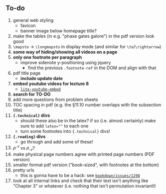 ## To-do

1. general web styling
    + favicon
    + banner image below homepage title?
1. make the tables (in e.g. "phase gates galore") in the pdf version look good
1. `\mapsto` -> `\longmapsto` in display mode (and similar for `\to`/`\rightarrow`)
1. **some way of hiding/showing all videos on a page**
1. **only one footnote per paragraph**
    + improve sidenote y-positioning using jquery
        - find the previous `.footnote-ref` in the DOM and align with that
1. pdf title page
    + **include update date**
1. **embed youtube videos for lecture 8**
    + [`lite-youtube-embed`](https://github.com/paulirish/lite-youtube-embed)
1. **search for TO-DO**
1. add more questions from problem sheets
1. TOC spacing in pdf (e.g. the §11.10 number overlaps with the subsection title)
1. **`{.technical}` divs**
    + should these also be in the latex? if so (i.e. almost certainly) make sure to add `latex=""` to each one
    + turn some footnotes into `{.technical}` divs!
1. **`{.reading}` divs**
    + go through and add some of these!
1. $\rho^\mathcal{A}$ vs $\rho_\mathcal{A}$?
1. make physical page numbers agree with printed page numbers (PDF version)
1. smaller format pdf version ("book-sized", with footnotes at the bottom)
1. pretty urls
    + this is gonna have to be a hack: see [`bookdown/issues/1298`](https://github.com/rstudio/bookdown/issues/1298)
1. look at all internal links and check that their text isn't anything like "Chapter 3" or whatever (i.e. nothing that isn't permutation invariant!)
